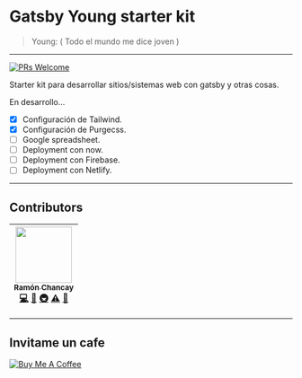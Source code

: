 # Gatsby Young starter kit

> Young: ( Todo el mundo me dice joven )

<hr>

[![PRs Welcome](https://img.shields.io/badge/PRs-welcome-brightgreen.svg?style=flat-square)](http://makeapullrequest.com)

Starter kit para desarrollar sitios/sistemas web con gatsby y otras cosas.

En desarrollo...

<!-- prettier-ignore -->
- [x] Configuración de Tailwind.
- [x] Configuración de Purgecss.
- [ ]  Google spreadsheet.
- [ ]  Deployment con now.
- [ ]  Deployment con Firebase.
- [ ]  Deployment con Netlify.

<hr>

## Contributors

<!-- prettier-ignore -->
| [<img src="https://avatars.githubusercontent.com/u/4138285?v=3" width="100px;"/><br /><sub><b>Ramón Chancay</b></sub>](https://twitter.com/devrchancay)<br />[💻](https://github.com/devrchancay/gastby-young-starter-kit/commits?author=devrchancay "Code") [📖](https://github.com/devrchancay/gastby-young-starter-kit/commits?author=devrchancay "Documentation") [🚇](#infra-devrchancay "Infrastructure (Hosting, Build-Tools, etc)") [⚠️](https://github.com/devrchancay/gastby-young-starter-kit/commits?author=devrchancay "Tests") [👀](#review-devrchancay "Reviewed Pull Requests") |
| :---: |

<hr/>

## Invitame un cafe

<a href="https://www.buymeacoffee.com/devrchancay" target="_blank"><img src="https://www.buymeacoffee.com/assets/img/custom_images/white_img.png" alt="Buy Me A Coffee" style="height: auto !important;width: auto !important;" ></a>
